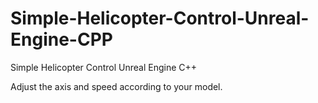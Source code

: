 # Simple-Helicopter-Control-Unreal-Engine-CPP
Simple Helicopter Control Unreal Engine C++





Adjust the axis and speed according to your model.

